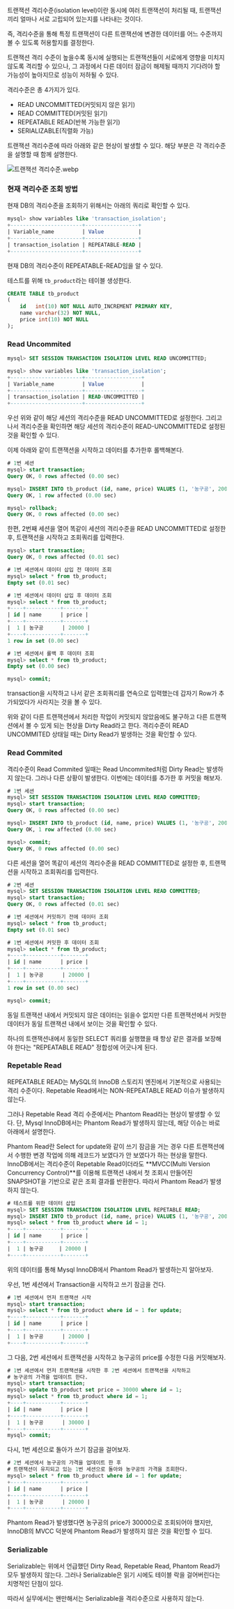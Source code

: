 트랜잭션 격리수준(isolation level)이란 동시에 여러 트랜잭션이 처리될 때, 트랜잭션끼리 얼마나 서로 고립되어 있는지를 나타내는 것이다. 

즉, 격리수준을 통해 특정 트랜잭션이 다른 트랜잭션에 변경한 데이터를 어느 수준까지 볼 수 있도록 허용할지를 결정한다.

트랜잭션 격리 수준이 높을수록 동시에 실행되는 트랜잭션들이 서로에게 영향을 미치지 않도록 격리할 수 있으나, 그 과정에서 다른 데이터 잠금이 해제될 때까지 기다려야 할 가능성이 높아지므로 성능이 저하될 수 있다.

격리수준은 총 4가지가 있다.

- READ UNCOMMITTED(커밋되지 않은 읽기)
- READ COMMITTED(커밋된 읽기)
- REPEATABLE READ(반복 가능한 읽기)
- SERIALIZABLE(직렬화 가능)

트랜잭션 격리수준에 따라 아래와 같은 현상이 발생할 수 있다. 해당 부분은 각 격리수준을 설명할 때 함께 설명한다.

![트랜잭션 격리수준.webp](https://user-images.githubusercontent.com/19471818/204269253-03a2e651-2c90-451f-8785-9ec581471a1a.png)

### 현재 격리수준 조회 방법

현재 DB의 격리수준을 조회하기 위해서는 아래의 쿼리로 확인할 수 있다.

```sql
mysql> show variables like 'transaction_isolation';
+-----------------------+-----------------+
| Variable_name         | Value           |
+-----------------------+-----------------+
| transaction_isolation | REPEATABLE-READ |
+-----------------------+-----------------+
```

현재 DB의 격리수준이 REPEATABLE-READ임을 알 수 있다.

테스트를 위해 `tb_product`라는 테이블 생성한다.

```sql
CREATE TABLE tb_product
(
    id   int(10) NOT NULL AUTO_INCREMENT PRIMARY KEY,
    name varchar(32) NOT NULL,
    price int(10) NOT NULL
);
```

### Read Uncommited

```sql
mysql> SET SESSION TRANSACTION ISOLATION LEVEL READ UNCOMMITTED;

mysql> show variables like 'transaction_isolation';
+-----------------------+------------------+
| Variable_name         | Value            |
+-----------------------+------------------+
| transaction_isolation | READ-UNCOMMITTED |
+-----------------------+------------------+
```

우선 위와 같이 해당 세션의 격리수준을 READ UNCOMMITTED로 설정한다. 그리고 나서 격리수준을 확인하면 해당 세션의 격리수준이 READ-UNCOMMITTED로 설정된 것을 확인할 수 있다. 

이제 아래와 같이 트랜잭션을 시작하고 데이터를 추가한후 롤백해본다.

```sql
# 1번 세션
mysql> start transaction;
Query OK, 0 rows affected (0.00 sec)

mysql> INSERT INTO tb_product (id, name, price) VALUES (1, '농구공', 20000);
Query OK, 1 row affected (0.00 sec)

mysql> rollback;
Query OK, 0 rows affected (0.00 sec)
```

한편, 2번째 세션을 열어 똑같이 세션의 격리수준을 READ UNCOMMITTED로 설정한 후, 트랜잭션을 시작하고 조회쿼리를 입력한다.

```sql
mysql> start transaction;
Query OK, 0 rows affected (0.01 sec)

# 1번 세션에서 데이터 삽입 전 데이터 조회
mysql> select * from tb_product;
Empty set (0.01 sec)

# 1번 세션에서 데이터 삽입 후 데이터 조회
mysql> select * from tb_product;
+----+-----------+-------+
| id | name      | price |
+----+-----------+-------+
|  1 | 농구공      | 20000 |
+----+-----------+-------+
1 row in set (0.00 sec)

# 1번 세션에서 롤백 후 데이터 조회
mysql> select * from tb_product;
Empty set (0.00 sec)

mysql> commit;
```

transaction을 시작하고 나서 같은 조회쿼리를 연속으로 입력했는데 갑자기 Row가 추가되었다가 사라지는 것을 볼 수 있다. 

위와 같이 다른 트랜잭션에서 처리한 작업이 커밋되지 않았음에도 불구하고 다른 트랜잭션에서 볼 수 있게 되는 현상을 Dirty Read라고 한다. 격리수준이 READ UNCOMMITED 상태일 때는 Dirty Read가 발생하는 것을 확인할 수 있다.

### Read Commited

격리수준이 Read Commited 일때는 Read Uncommited처럼 Dirty Read는 발생하지 않는다. 그러나 다른 상황이 발생한다. 이번에는 데이터를 추가한 후 커밋을 해보자.

```sql
# 1번 세션
mysql> SET SESSION TRANSACTION ISOLATION LEVEL READ COMMITTED;
mysql> start transaction;
Query OK, 0 rows affected (0.00 sec)

mysql> INSERT INTO tb_product (id, name, price) VALUES (1, '농구공', 20000);
Query OK, 1 row affected (0.00 sec)

mysql> commit;
Query OK, 0 rows affected (0.00 sec)
```

다른 세션을 열어 똑같이 세션의 격리수준을 READ COMMITTED로 설정한 후, 트랜잭션을 시작하고 조회쿼리를 입력한다.

```sql
# 2번 세션 
mysql> SET SESSION TRANSACTION ISOLATION LEVEL READ COMMITTED;
mysql> start transaction;
Query OK, 0 rows affected (0.01 sec)

# 1번 세션에서 커밋하기 전에 데이터 조회
mysql> select * from tb_product;
Empty set (0.01 sec)

# 1번 세션에서 커밋한 후 데이터 조회
mysql> select * from tb_product;
+----+-----------+-------+
| id | name      | price |
+----+-----------+-------+
|  1 | 농구공      | 20000 |
+----+-----------+-------+
1 row in set (0.00 sec)

mysql> commit;
```

동일 트랜잭션 내에서 커밋되지 않은 데이터는 읽을수 없지만 다른 트랜잭션에서 커밋한 데이터가 동일 트랜잭션 내에서 보이는 것을 확인할 수 있다.

하나의 트랜잭션내에서 동일한 SELECT 쿼리를 실행했을 때 항상 같은 결과를 보장해야 한다는 "REPEATABLE READ" 정합성에 어긋나게 된다.

### Repetable Read

REPEATABLE READ는 MySQL의 InnoDB 스토리지 엔진에서 기본적으로 사용되는 격리 수준이다. Repetable Read에서는 NON-REPEATABLE READ 이슈가 발생하지 않는다. 

그러나 Repetable Read 격리 수준에서는 Phantom Read라는 현상이 발생할 수 있다. 단, Mysql InnoDB에서는 Phantom Read가 발생하지 않는데, 해당 이슈는 바로 아래에서 설명한다. 

Phantom Read란 Select for update와 같이 쓰기 잠금을 거는 경우 다른 트랜잭션에서 수행한 변경 작업에 의해 레코드가 보였다가 안 보였다가 하는 현상을 말한다. InnoDB에서는 격리수준이 Repetable Read이더라도 **MVCC(Multi Version Concurrency Control)**를 이용해 트랜잭션 내에서 첫 조회시 만들어진 SNAPSHOT을 기반으로 같은 조회 결과를 반환한다. 따라서 Phantom Read가 발생하지 않는다.

```sql
# 테스트를 위한 데이터 삽입
mysql> SET SESSION TRANSACTION ISOLATION LEVEL REPETABLE READ;
mysql> INSERT INTO tb_product (id, name, price) VALUES (1, '농구공', 20000);
mysql> select * from tb_product where id = 1;
+----+-----------+-------+
| id | name      | price |
+----+-----------+-------+
|  1 | 농구공     | 20000 |
+----+-----------+-------+
```

위의 데이터를 통해 Mysql InnoDB에서 Phantom Read가 발생하는지 알아보자.

우선, 1번 세션에서 Transaction을 시작하고 쓰기 잠금을 건다.

```sql
# 1번 세션에서 먼저 트랜잭션 시작
mysql> start transaction;
mysql> select * from tb_product where id = 1 for update;
+----+-----------+-------+
| id | name      | price |
+----+-----------+-------+
|  1 | 농구공      | 20000 |
+----+-----------+-------+
```

그 다음, 2번 세션에서 트랜잭션을 시작하고 농구공의 price를 수정한 다음 커밋해보자.

```sql
# 1번 세션에서 먼저 트랜잭션을 시작한 후 2번 세션에서 트랜잭션을 시작하고 
# 농구공의 가격을 업데이트 한다.
mysql> start transaction;
mysql> update tb_product set price = 30000 where id = 1;
mysql> select * from tb_product where id = 1;
+----+-----------+-------+
| id | name      | price |
+----+-----------+-------+
|  1 | 농구공      | 30000 |
+----+-----------+-------+
mysql> commit;
```

다시, 1번 세션으로 돌아가 쓰기 잠금을 걸어보자.

```sql
# 2번 세션에서 농구공의 가격을 업데이트 한 후
# 트랜잭션이 유지되고 있는 1번 세션으로 돌아와 농구공의 가격을 조회한다.
mysql> select * from tb_product where id = 1 for update;
+----+-----------+-------+
| id | name      | price |
+----+-----------+-------+
|  1 | 농구공      | 20000 |
+----+-----------+-------+
```

Phantom Read가 발생했다면 농구공의 price가 30000으로 조회되어야 했지만, InnoDB의 MVCC 덕분에 Phantom Read가 발생하지 않은 것을 확인할 수 있다.

### Serializable

Serializable는 위에서 언급했던 Dirty Read, Repetable Read, Phantom Read가 모두 발생하지 않는다. 그러나 Serializable은 읽기 시에도 테이블 락을 걸어버린다는 치명적인 단점이 있다. 

따라서 실무에서는 왠만해서는 Serializable을 격리수준으로 사용하지 않는다.